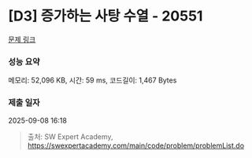 # [D3] 증가하는 사탕 수열 - 20551 

[문제 링크](https://swexpertacademy.com/main/code/problem/problemDetail.do?contestProbId=AY4XhKTKU0IDFARM) 

### 성능 요약

메모리: 52,096 KB, 시간: 59 ms, 코드길이: 1,467 Bytes

### 제출 일자

2025-09-08 16:18



> 출처: SW Expert Academy, https://swexpertacademy.com/main/code/problem/problemList.do